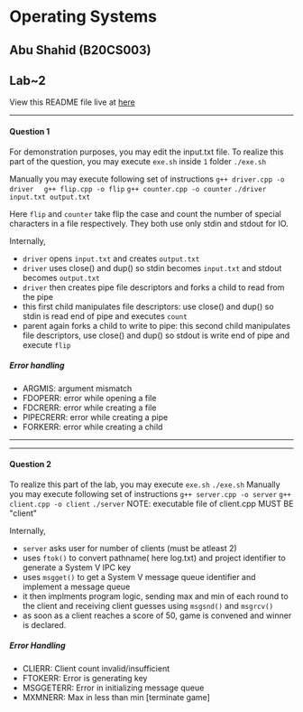 # Operating Systems
## Abu Shahid (B20CS003)
## Lab~2

View this README file live at [here](https://github.com/ceyxasm/ceyxasm/tree/main/blogs_temp/IPC)
___
#### Question 1
For demonstration purposes, you may edit the input.txt file.
To realize this part of the question, you may execute `exe.sh` inside `1` folder
``./exe.sh``

Manually you may execute following set of instructions
`g++ driver.cpp -o driver  `
`g++ flip.cpp -o flip`
`g++ counter.cpp -o counter`
`./driver input.txt output.txt`

Here `flip` and `counter` take flip the case and count the number of special characters in a file respectively. They both use only stdin and stdout for IO. 

Internally, 
* `driver` opens `input.txt` and creates `output.txt`
* `driver` uses close() and dup() so stdin becomes `input.txt` and stdout becomes `output.txt`
* `driver` then creates pipe file descriptors and forks a child to read from the pipe
* this first child manipulates file descriptors: use close() and dup() so stdin is read end of pipe and executes `count`
* parent again forks a child to write to pipe: this second child manipulates file descriptors, use close() and dup() so stdout is write end of pipe and execute  `flip`

##### Error handling
* ARGMIS: argument mismatch
* FDOPERR: error while opening a file
* FDCRERR: error while creating a file
* PIPECRERR: error while creating a pipe
* FORKERR: error while creating a child

___
___
#### Question 2
To realize this part of the lab, you may execute `exe.sh`
`./exe.sh`
Manually you may execute following set of instructions
`g++ server.cpp -o server`
`g++ client.cpp -o client`
`./server`
NOTE: executable file of client.cpp MUST BE "client"

Internally, 
* `server` asks user for number of clients (must be atleast 2)
* uses `ftok()` to convert pathname( here log.txt) and project identifier to generate a System V IPC key
* uses `msgget()` to get a System V message queue identifier and implement a message queue
* it then implments program logic, sending max and min of each round to the client and receiving client guesses using `msgsnd()` and `msgrcv()`
* as soon as a client reaches a score of 50, game is convened and winner is declared.

##### Error Handling
* CLIERR: Client count invalid/insufficient
* FTOKERR: Error is generating key
* MSGGETERR: Error in initializing message queue
* MXMNERR: Max in less than min [terminate game]































